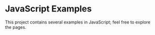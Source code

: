 # JavaScript Examples

This project contains several examples in JavaScript; feel free to explore the
pages.